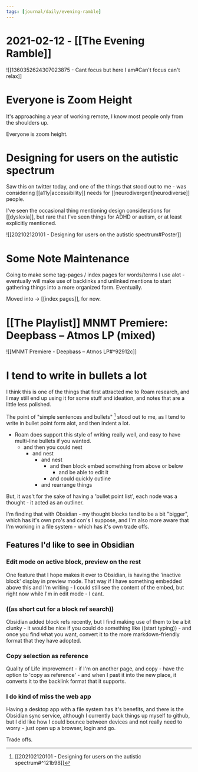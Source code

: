 ```yaml
---
tags: [journal/daily/evening-ramble]
---
```


# 2021-02-12 - [[The Evening Ramble]]

![[1360352624307023875 - Cant focus but here I am#Can't focus can't relax]]

# Everyone is Zoom Height

It's approaching a year of working remote, I know most people only from the shoulders up.

Everyone is zoom height.

# Designing for users on the autistic spectrum

Saw this on twitter today, and one of the things that stood out to me - was considering [[a11y|accessibility]] needs for [[neurodivergent|neurodiverse]] people.

I've seen the occasional thing mentioning design considerations for [[dyslexia]], but rare that I've seen things for ADHD or autism, or at least explicitly mentioned. 

![[202102120101 - Designing for users on the autistic spectrum#Poster]]


# Some Note Maintenance

Going to make some tag-pages / index pages for words/terms I use alot - eventually will make use of backlinks and unlinked mentions to start gathering things into a more organized form. Eventually.

Moved into -> [[index pages]], for now.

# [[The Playlist]] MNMT Premiere: Deepbass – Atmos LP (mixed)

![[MNMT Premiere - Deepbass – Atmos LP#^92912c]]


# I tend to write in bullets a lot

I think this is one of the things that first attracted me to Roam research, and I may still end up using it for some stuff and ideation, and notes that are a little less polished.

The point of  "simple sentences and bullets" [^a11yasd] stood out to me, as I tend to write in bullet point form alot, and then indent a lot.

[^a11yasd]: [[202102120101 - Designing for users on the autistic spectrum#^121b98]]

- Roam does support this style of writing really well, and easy to have multi-line bullets if you wanted.
	- and then you could nest
		- and nest
			- and nest
				- and then block embed something from above or below
					- and be able to edit it
				- and could quickly outline
			- and rearrange things

But, it was't for the sake of having a 'bullet point list', each node was a thought - it acted as an outliner. 

I'm finding that with Obsidian - my thought blocks tend to be a bit "bigger", which has it's own pro's and con's I suppose, and I'm also more aware that I'm working in a file system - which has it's own trade offs. 

## Features I'd like to see in Obsidian 

### Edit mode on active block, preview on the rest

One feature that I hope makes it over to Obsidian, is having the 'inactive block' display in preview mode. That way if I have something embedded above this and I'm writing - I could still see the content of the embed, but right now while I'm in edit mode - I cant.

### ((as short cut for a block ref search))

Obsidian added block refs recently, but I find making use of them to be a bit clunky - it would be nice if you could do something like ((start typing)) - and once you find what you want, convert it to the more markdown-friendly format that they have adopted. 

### Copy selection as reference 

Quality of Life improvement - if I'm on another page, and copy - have the option to 'copy as reference' - and when I past it into the new place, it converts it to the backlink format that it supports. 

### I do kind of miss the web app

Having a desktop app with a file system has it's benefits, and there is the Obsidian sync service, although I currently back things up myself to github, but I did like how I could bounce between devices and not really need to worry - just open up a browser, login and go. 

Trade offs. 
